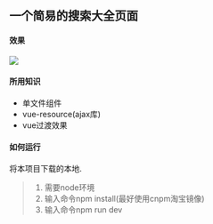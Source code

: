 一个简易的搜索大全页面
----


#### 效果

![](http://p1.bqimg.com/567571/19f24b1743c6bf90.png)

#### 所用知识
- 单文件组件
- vue-resource(ajax库)
- vue过渡效果

#### 如何运行
将本项目下载的本地.
> 1. 需要node环境
> 2. 输入命令npm install(最好使用cnpm淘宝镜像)
> 3. 输入命令npm run dev



